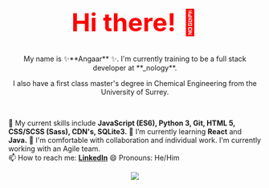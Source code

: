 <h1 align="center" style="color:red; font-size:50px;">  Hi there! 👋 </h1> 

<p align="center"> My name is ✨**Angaar** ✨. I'm currently training to be a full stack developer at **_nology**. </p>

<p align="center"> I also have a first class master's degree in Chemical Engineering from the University of Surrey. </p> 
<br> 

🔭 My current skills include **JavaScript (ES6), Python 3, Git, HTML 5, CSS/SCSS (Sass), CDN's, SQLite3.** 
🌱 I’m currently learning **React** and **Java.** 
👯 I'm comfortable with collaboration and individual work. I'm currently working with an Agile team.    
📫 How to reach me: **[LinkedIn](https://www.linkedin.com/in/angaar-uriakhil-1723a71b4/)** 
😄 Pronouns: He/Him </li> 


<p align="center">
<a href="https://github.com/anuraghazra/github-readme-stats">
  <img src="https://github-readme-stats.vercel.app/api?username=angaar96&show_icons=true&theme=tokyonight"/>
</a>
</p> 
